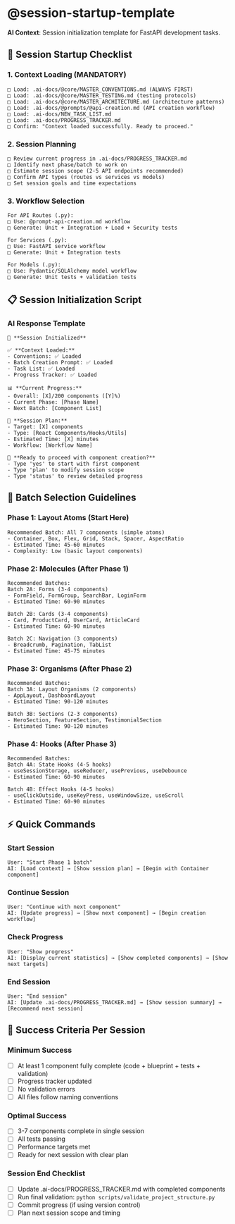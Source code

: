 # @session-startup-template

**AI Context**: Session initialization template for FastAPI development tasks.

## 🚀 **Session Startup Checklist**

### **1. Context Loading (MANDATORY)**
```
□ Load: .ai-docs/@core/MASTER_CONVENTIONS.md (ALWAYS FIRST)
□ Load: .ai-docs/@core/MASTER_TESTING.md (testing protocols)
□ Load: .ai-docs/@core/MASTER_ARCHITECTURE.md (architecture patterns)
□ Load: .ai-docs/@prompts/@api-creation.md (API creation workflow)
□ Load: .ai-docs/NEW_TASK_LIST.md
□ Load: .ai-docs/PROGRESS_TRACKER.md
□ Confirm: "Context loaded successfully. Ready to proceed."
```

### **2. Session Planning**
```
□ Review current progress in .ai-docs/PROGRESS_TRACKER.md
□ Identify next phase/batch to work on
□ Estimate session scope (2-5 API endpoints recommended)
□ Confirm API types (routes vs services vs models)
□ Set session goals and time expectations
```

### **3. Workflow Selection**
```
For API Routes (.py):
□ Use: @prompt-api-creation.md workflow
□ Generate: Unit + Integration + Load + Security tests

For Services (.py):
□ Use: FastAPI service workflow
□ Generate: Unit + Integration tests

For Models (.py):
□ Use: Pydantic/SQLAlchemy model workflow
□ Generate: Unit tests + validation tests
```

## 📋 **Session Initialization Script**

### **AI Response Template**
```
🤖 **Session Initialized**

✅ **Context Loaded:**
- Conventions: ✅ Loaded
- Batch Creation Prompt: ✅ Loaded  
- Task List: ✅ Loaded
- Progress Tracker: ✅ Loaded

📊 **Current Progress:**
- Overall: [X]/200 components ([Y]%)
- Current Phase: [Phase Name]
- Next Batch: [Component List]

🎯 **Session Plan:**
- Target: [X] components
- Type: [React Components/Hooks/Utils]
- Estimated Time: [X] minutes
- Workflow: [Workflow Name]

🚀 **Ready to proceed with component creation?**
- Type 'yes' to start with first component
- Type 'plan' to modify session scope
- Type 'status' to review detailed progress
```

## 🎯 **Batch Selection Guidelines**

### **Phase 1: Layout Atoms (Start Here)**
```
Recommended Batch: All 7 components (simple atoms)
- Container, Box, Flex, Grid, Stack, Spacer, AspectRatio
- Estimated Time: 45-60 minutes
- Complexity: Low (basic layout components)
```

### **Phase 2: Molecules (After Phase 1)**
```
Recommended Batches:
Batch 2A: Forms (3-4 components)
- FormField, FormGroup, SearchBar, LoginForm
- Estimated Time: 60-90 minutes

Batch 2B: Cards (3-4 components)  
- Card, ProductCard, UserCard, ArticleCard
- Estimated Time: 60-90 minutes

Batch 2C: Navigation (3 components)
- Breadcrumb, Pagination, TabList
- Estimated Time: 45-75 minutes
```

### **Phase 3: Organisms (After Phase 2)**
```
Recommended Batches:
Batch 3A: Layout Organisms (2 components)
- AppLayout, DashboardLayout
- Estimated Time: 90-120 minutes

Batch 3B: Sections (2-3 components)
- HeroSection, FeatureSection, TestimonialSection
- Estimated Time: 90-120 minutes
```

### **Phase 4: Hooks (After Phase 3)**
```
Recommended Batches:
Batch 4A: State Hooks (4-5 hooks)
- useSessionStorage, useReducer, usePrevious, useDebounce
- Estimated Time: 60-90 minutes

Batch 4B: Effect Hooks (4-5 hooks)
- useClickOutside, useKeyPress, useWindowSize, useScroll
- Estimated Time: 60-90 minutes
```

## ⚡ **Quick Commands**

### **Start Session**
```
User: "Start Phase 1 batch"
AI: [Load context] → [Show session plan] → [Begin with Container component]
```

### **Continue Session**
```
User: "Continue with next component"
AI: [Update progress] → [Show next component] → [Begin creation workflow]
```

### **Check Progress**
```
User: "Show progress"
AI: [Display current statistics] → [Show completed components] → [Show next targets]
```

### **End Session**
```
User: "End session"
AI: [Update .ai-docs/PROGRESS_TRACKER.md] → [Show session summary] → [Recommend next session]
```

## 🎯 **Success Criteria Per Session**

### **Minimum Success**
- [ ] At least 1 component fully complete (code + blueprint + tests + validation)
- [ ] Progress tracker updated
- [ ] No validation errors
- [ ] All files follow naming conventions

### **Optimal Success**
- [ ] 3-7 components complete in single session
- [ ] All tests passing
- [ ] Performance targets met
- [ ] Ready for next session with clear plan

### **Session End Checklist**
- [ ] Update .ai-docs/PROGRESS_TRACKER.md with completed components
- [ ] Run final validation: `python scripts/validate_project_structure.py`
- [ ] Commit progress (if using version control)
- [ ] Plan next session scope and timing

